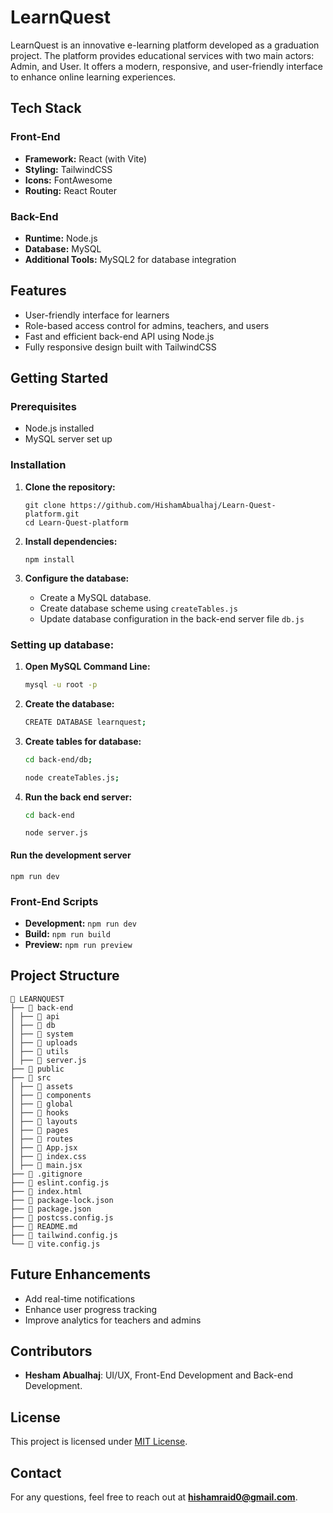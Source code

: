 # LearnQuest
LearnQuest is an innovative e-learning platform developed as a graduation project. The platform provides educational services with two main actors: Admin, and User. It offers a modern, responsive, and user-friendly interface to enhance online learning experiences.

## Tech Stack

### Front-End
- **Framework:** React (with Vite)
- **Styling:** TailwindCSS
- **Icons:** FontAwesome
- **Routing:** React Router

### Back-End
- **Runtime:** Node.js
- **Database:** MySQL
- **Additional Tools:** MySQL2 for database integration

## Features
- User-friendly interface for learners
- Role-based access control for admins, teachers, and users
- Fast and efficient back-end API using Node.js
- Fully responsive design built with TailwindCSS

## Getting Started

### Prerequisites
- Node.js installed
- MySQL server set up

### Installation

1. **Clone the repository:**
   ```
   git clone https://github.com/HishamAbualhaj/Learn-Quest-platform.git
   cd Learn-Quest-platform
   ```

2. **Install dependencies:**
   ```
   npm install
   ```

3. **Configure the database:**
   - Create a MySQL database.
   - Create database scheme using `createTables.js`
   - Update database configuration in the back-end server file `db.js` 

### **Setting up database:**   
1. **Open MySQL Command Line:**
    ```bash
    mysql -u root -p
    ```
2. **Create the database:**
    ```bash
    CREATE DATABASE learnquest;
    ```
3. **Create tables for database:**
    ```bash
    cd back-end/db;
    ```
    ```bash
    node createTables.js;
    ```
4. **Run the back end server:**
   ```bash
   cd back-end
   ```
   ```
   node server.js
   ```


#### Run the development server
```
npm run dev
```
### Front-End Scripts
- **Development:** `npm run dev`
- **Build:** `npm run build`
- **Preview:** `npm run preview`

## Project Structure
```
📂 LEARNQUEST
├── 📂 back-end
│ ├── 📂 api
│ ├── 📂 db
│ ├── 📂 system
│ ├── 📂 uploads
│ ├── 📂 utils
│ ├── 📄 server.js
├── 📂 public
├── 📂 src
│ ├── 📂 assets
│ ├── 📂 components
│ ├── 📂 global
│ ├── 📂 hooks
│ ├── 📂 layouts
│ ├── 📂 pages
│ ├── 📂 routes
│ ├── 📄 App.jsx
│ ├── 📄 index.css
│ ├── 📄 main.jsx
├── 📄 .gitignore
├── 📄 eslint.config.js
├── 📄 index.html
├── 📄 package-lock.json
├── 📄 package.json
├── 📄 postcss.config.js
├── 📄 README.md
├── 📄 tailwind.config.js
└── 📄 vite.config.js
```

## Future Enhancements
- Add real-time notifications
- Enhance user progress tracking
- Improve analytics for teachers and admins

## Contributors
- **Hesham Abualhaj**: UI/UX, Front-End Development and Back-end Development.

## License
This project is licensed under [MIT License](LICENSE).

## Contact
For any questions, feel free to reach out at **hishamraid0@gmail.com**.
